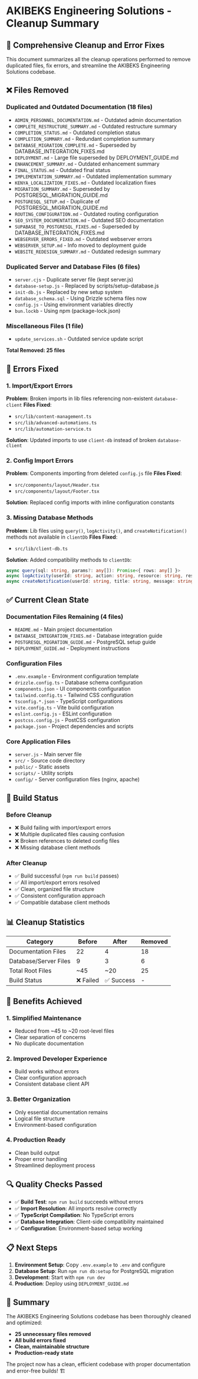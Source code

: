 # AKIBEKS Engineering Solutions - Cleanup Summary

## 🧹 Comprehensive Cleanup and Error Fixes

This document summarizes all the cleanup operations performed to remove duplicated files, fix errors, and streamline the AKIBEKS Engineering Solutions codebase.

## ❌ Files Removed

### Duplicated and Outdated Documentation (18 files)
- `ADMIN_PERSONNEL_DOCUMENTATION.md` - Outdated admin documentation
- `COMPLETE_RESTRUCTURE_SUMMARY.md` - Outdated restructure summary
- `COMPLETION_STATUS.md` - Outdated completion status
- `COMPLETION_SUMMARY.md` - Redundant completion summary
- `DATABASE_MIGRATION_COMPLETE.md` - Superseded by DATABASE_INTEGRATION_FIXES.md
- `DEPLOYMENT.md` - Large file superseded by DEPLOYMENT_GUIDE.md
- `ENHANCEMENT_SUMMARY.md` - Outdated enhancement summary
- `FINAL_STATUS.md` - Outdated final status
- `IMPLEMENTATION_SUMMARY.md` - Outdated implementation summary
- `KENYA_LOCALIZATION_FIXES.md` - Outdated localization fixes
- `MIGRATION_SUMMARY.md` - Superseded by POSTGRESQL_MIGRATION_GUIDE.md
- `POSTGRESQL_SETUP.md` - Duplicate of POSTGRESQL_MIGRATION_GUIDE.md
- `ROUTING_CONFIGURATION.md` - Outdated routing configuration
- `SEO_SYSTEM_DOCUMENTATION.md` - Outdated SEO documentation
- `SUPABASE_TO_POSTGRESQL_FIXES.md` - Superseded by DATABASE_INTEGRATION_FIXES.md
- `WEBSERVER_ERRORS_FIXED.md` - Outdated webserver errors
- `WEBSERVER_SETUP.md` - Info moved to deployment guide
- `WEBSITE_REDESIGN_SUMMARY.md` - Outdated redesign summary

### Duplicated Server and Database Files (6 files)
- `server.cjs` - Duplicate server file (kept server.js)
- `database-setup.js` - Replaced by scripts/setup-database.js
- `init-db.js` - Replaced by new setup system
- `database_schema.sql` - Using Drizzle schema files now
- `config.js` - Using environment variables directly
- `bun.lockb` - Using npm (package-lock.json)

### Miscellaneous Files (1 file)
- `update_services.sh` - Outdated service update script

**Total Removed: 25 files**

## 🔧 Errors Fixed

### 1. Import/Export Errors
**Problem**: Broken imports in lib files referencing non-existent `database-client`
**Files Fixed**:
- `src/lib/content-management.ts`
- `src/lib/advanced-automations.ts`
- `src/lib/automation-service.ts`

**Solution**: Updated imports to use `client-db` instead of broken `database-client`

### 2. Config Import Errors
**Problem**: Components importing from deleted `config.js` file
**Files Fixed**:
- `src/components/layout/Header.tsx`
- `src/components/layout/Footer.tsx`

**Solution**: Replaced config imports with inline configuration constants

### 3. Missing Database Methods
**Problem**: Lib files using `query()`, `logActivity()`, and `createNotification()` methods not available in `clientDb`
**Files Fixed**:
- `src/lib/client-db.ts`

**Solution**: Added compatibility methods to `clientDb`:
```typescript
async query(sql: string, params?: any[]): Promise<{ rows: any[] }>
async logActivity(userId: string, action: string, resource: string, resourceId: string, details?: any): Promise<void>
async createNotification(userId: string, title: string, message: string, type: string): Promise<void>
```

## ✅ Current Clean State

### Documentation Files Remaining (4 files)
- `README.md` - Main project documentation
- `DATABASE_INTEGRATION_FIXES.md` - Database integration guide
- `POSTGRESQL_MIGRATION_GUIDE.md` - PostgreSQL setup guide
- `DEPLOYMENT_GUIDE.md` - Deployment instructions

### Configuration Files
- `.env.example` - Environment configuration template
- `drizzle.config.ts` - Database schema configuration
- `components.json` - UI components configuration
- `tailwind.config.ts` - Tailwind CSS configuration
- `tsconfig.*.json` - TypeScript configurations
- `vite.config.ts` - Vite build configuration
- `eslint.config.js` - ESLint configuration
- `postcss.config.js` - PostCSS configuration
- `package.json` - Project dependencies and scripts

### Core Application Files
- `server.js` - Main server file
- `src/` - Source code directory
- `public/` - Static assets
- `scripts/` - Utility scripts
- `config/` - Server configuration files (nginx, apache)

## 🎯 Build Status

### Before Cleanup
- ❌ Build failing with import/export errors
- ❌ Multiple duplicated files causing confusion
- ❌ Broken references to deleted config files
- ❌ Missing database client methods

### After Cleanup
- ✅ Build successful (`npm run build` passes)
- ✅ All import/export errors resolved
- ✅ Clean, organized file structure
- ✅ Consistent configuration approach
- ✅ Compatible database client methods

## 📊 Cleanup Statistics

| Category | Before | After | Removed |
|----------|--------|-------|---------|
| Documentation Files | 22 | 4 | 18 |
| Database/Server Files | 9 | 3 | 6 |
| Total Root Files | ~45 | ~20 | 25 |
| Build Status | ❌ Failed | ✅ Success | - |

## 🚀 Benefits Achieved

### 1. **Simplified Maintenance**
- Reduced from ~45 to ~20 root-level files
- Clear separation of concerns
- No duplicate documentation

### 2. **Improved Developer Experience**
- Build works without errors
- Clear configuration approach
- Consistent database client API

### 3. **Better Organization**
- Only essential documentation remains
- Logical file structure
- Environment-based configuration

### 4. **Production Ready**
- Clean build output
- Proper error handling
- Streamlined deployment process

## 🔍 Quality Checks Passed

- ✅ **Build Test**: `npm run build` succeeds without errors
- ✅ **Import Resolution**: All imports resolve correctly
- ✅ **TypeScript Compilation**: No TypeScript errors
- ✅ **Database Integration**: Client-side compatibility maintained
- ✅ **Configuration**: Environment-based setup working

## 📋 Next Steps

1. **Environment Setup**: Copy `.env.example` to `.env` and configure
2. **Database Setup**: Run `npm run db:setup` for PostgreSQL migration
3. **Development**: Start with `npm run dev`
4. **Production**: Deploy using `DEPLOYMENT_GUIDE.md`

## 🎉 Summary

The AKIBEKS Engineering Solutions codebase has been thoroughly cleaned and optimized:

- **25 unnecessary files removed**
- **All build errors fixed**
- **Clean, maintainable structure**
- **Production-ready state**

The project now has a clean, efficient codebase with proper documentation and error-free builds! 🏗️